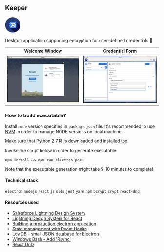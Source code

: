 ## Keeper

<img src="public/logo.png" alt="Keeper logo" width="50" height="50"/>

Desktop application supporting encryption for user-defined credentials 🔐

| Welcome Window                                | Credential Form                                |
|-----------------------------------------------|------------------------------------------------|
| ![Welcome Window](public/images/keeper_1.png) | ![Credential Form](public/images/keeper_2.png) |

### How to build executable?

Install `node` version specified in `package.json` file. It's recommended to
use [NVM](https://tecadmin.net/install-nvm-macos-with-homebrew/) in order to manage NODE versions on local machine.

Make sure that [Python 2.7.18](https://www.python.org/downloads/release/python-2718) is downloaded and installed too.

Invoke the script below in order to generate executable:

```
npm install && npm run electron-pack
```

Note that the executable generation might take 5-10 minutes to complete!

#### Technical stack

`electron` `nodejs` `react` `js` `slds` `jest` `yarn` `npm` `bcrypt` `crypt` `react-dnd`

#### Resources used

- [Salesforce Lightning Design System](https://www.lightningdesignsystem.com)
- [Lightning Design System for React](https://react.lightningdesignsystem.com)
- [Building a production electron application](https://medium.com/@johndyer24/building-a-production-electron-create-react-app-application-with-shared-code-using-electron-builder-c1f70f0e2649)
- [State management with React Hooks](https://medium.com/javascript-in-plain-english/state-management-with-react-hooks-no-redux-or-context-api-8b3035ceecf8)
- [LowDB - small JSON database for Electron](https://www.npmjs.com/package/lowdb)
- [Windows Bash - Add 'Rsync'](https://blog.tiger-workshop.com/add-rsync-to-git-bash-for-windows)
- [React DnD](https://react-dnd.github.io/react-dnd/about)